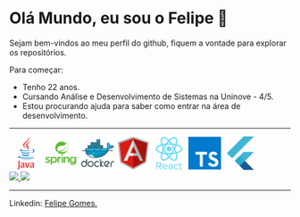 # Olá Mundo, eu sou o Felipe 👋

Sejam bem-vindos ao meu perfil do github, fiquem a vontade para explorar os repositórios.

Para começar:
- Tenho 22 anos.
- Cursando Análise e Desenvolvimento de Sistemas na Uninove - 4/5.
- Estou procurando ajuda para saber como entrar na área de desenvolvimento.

---

<div style="display: inline_block;">
    <img widht="50" height="60" src="https://raw.githubusercontent.com/devicons/devicon/master/icons/java/java-original-wordmark.svg">
    <img widht="50" height="60" src="https://raw.githubusercontent.com/devicons/devicon/master/icons/spring/spring-original-wordmark.svg">
    <img widht="50" height="60" src="https://raw.githubusercontent.com/devicons/devicon/master/icons/docker/docker-original-wordmark.svg">
    <img widht="50" height="60" src="https://raw.githubusercontent.com/devicons/devicon/master/icons/angularjs/angularjs-original.svg">
    <img widht="50" height="60" src="https://raw.githubusercontent.com/devicons/devicon/master/icons/react/react-original-wordmark.svg">
    <img widht="50" height="60" src="https://raw.githubusercontent.com/devicons/devicon/master/icons/typescript/typescript-original.svg">
    <img widht="50" height="60" src="https://raw.githubusercontent.com/devicons/devicon/master/icons/flutter/flutter-original.svg">
</div>

<div>
  <a href="https://github.com/felipemaxplay">
  <img height="180em" src="https://github-readme-stats.vercel.app/api?username=felipemaxplay&show_icons=true&theme=dracula&include_all_commits=true&count_private=true"/>
  <img height="180em" src="https://github-readme-stats.vercel.app/api/top-langs/?username=felipemaxplay&layout=compact&langs_count=7&theme=dracula"/>
  </a>
</div>

---

Linkedin: [Felipe Gomes.](https://www.linkedin.com/in/felipe-gl/)
